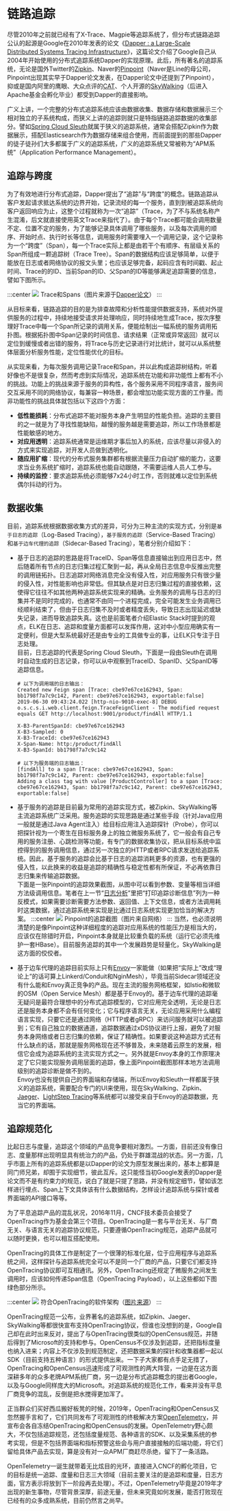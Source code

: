 # 链路追踪

尽管2010年之前就已经有了X-Trace、Magpie等追踪系统了，但分布式链路追踪公认的起源是Google在2010年发表的论文《[Dapper : a Large-Scale Distributed Systems Tracing Infrastructure](https://static.googleusercontent.com/media/research.google.com/zh-CN//archive/papers/dapper-2010-1.pdf)》，这篇论文介绍了Google自己从2004年开始使用的分布式追踪系统Dapper的实现原理。此后，所有著名的追踪系统，无论是国外Twitter的[Zipkin](https://github.com/openzipkin/zipkin)、Naver的[Pinpoint](https://github.com/naver/pinpoint)（Naver是Line的母公司，Pinpoint出现其实早于Dapper论文发表，在Dapper论文中还提到了Pinpoint），抑或是国内阿里的鹰眼、大众点评的[CAT](https://github.com/dianping/cat)、个人开源的[SkyWalking](https://github.com/apache/skywalking)（后进入Apache基金会孵化毕业）都受到Dapper的直接影响。

广义上讲，一个完整的分布式追踪系统应该由数据收集、数据存储和数据展示三个相对独立的子系统构成，而狭义上讲的追踪则就只是特指链路追踪数据的收集部分。譬如[Spring Cloud Sleuth](https://spring.io/projects/spring-cloud-sleuth)就属于狭义的追踪系统，通常会搭配Zipkin作为数据展示，搭配Elasticsearch作为数据存储来组合使用，而前面提到的那些Dapper的徒子徒孙们大多都属于广义的追踪系统，广义的追踪系统又常被称为“APM系统”（Application Performance Management）。

## 追踪与跨度

为了有效地进行分布式追踪，Dapper提出了“追踪”与“跨度”的概念。链路追踪从客户发起请求抵达系统的边界开始，记录流经的每一个服务，直到到被追踪系统向客户返回响应为止，这整个过程就称为一次“追踪”（Trace，为了不与系统名称产生混淆，后文就直接使用英文Trace来指代了）。由于每个Trace都可能会调用数量不定、位置不定的服务，为了能够记录具体调用了哪些服务，以及每次调用的顺序、开始时点、执行时长等信息，调用服务时需要埋入一个调用记录，这个记录称为一个“跨度”（Span），每一个Trace实际上都是由若干个有顺序、有层级关系的Span所组成一颗追踪树（Trace Tree）。Span的数据结构应该足够简单，以便于能放在日志或者网络协议的报文头里；也应该足够完备，起码应含有时间戳、起止时间、Trace的的ID、当前Span的ID、父Span的ID等能够满足追踪需要的信息，譬如下图所示。

:::center
![](./images/spans.png)
Trace和Spans（图片来源于[Dapper论文](https://static.googleusercontent.com/media/research.google.com/zh-CN//archive/papers/dapper-2010-1.pdf)）
:::

从目标来看，链路追踪的目的是为排查故障和分析性能提供数据支持，系统对外提供服务的过程中，持续地接受请求并处理响应，同时持续地生成Trace，按次序整理好Trace中每一个Span所记录的调用关系，便能绘制出一幅系统的服务调用拓扑图。根据拓扑图中Span记录的时间信息、请求结果（正常或异常返回）就可以定位到缓慢或者出错的服务，将Trace与历史记录进行对比统计，就可以从系统整体层面分析服务性能，定位性能优化的目标。

从实现来看，为每次服务调用记录Trace和Span，并以此构成追踪树结构，听着好像也不是很复杂，然而考虑到实际情况，追踪系统在功能和非功能性上都有不小的挑战。功能上的挑战来源于服务的异构性，各个服务采用不同程序语言，服务间交互采用不同的网络协议，每兼容一种场景，都会增加功能实现方面的工作量。而非功能性的挑战具体就包括以下这四个方面：

- **低性能损耗**：分布式追踪不能对服务本身产生明显的性能负担。追踪的主要目的之一就是为了寻找性能缺陷，越慢的服务越是需要追踪，所以工作场景都是性能敏感的地方。
- **对应用透明**：追踪系统通常是运维期才事后加入的系统，应该尽量以非侵入的方式来实现追踪，对开发人员做到透明化。
- **随应用扩缩**：现代的分布式服务集群都有根据流量压力自动扩缩的能力，这要求当业务系统扩缩时，追踪系统也能自动跟随，不需要运维人员人工参与。
- **持续的监控**：要求追踪系统必须能够7x24小时工作，否则就难以定位到系统偶尔抖动的行为。

## 数据收集

目前，追踪系统根据数据收集方式的差异，可分为三种主流的实现方式，分别是`基于日志的追踪`（Log-Based Tracing），`基于服务的追踪`（Service-Based Tracing）和`基于边车代理的追踪`（Sidecar-Based Tracing），笔者分别介绍如下：

- 基于日志的追踪的思路是将TraceID、Span等信息直接输出到应用日志中，然后随着所有节点的日志归集过程汇聚到一起，再从全局日志信息中反推出完整的调用链拓扑。日志追踪对网络消息完全没有侵入性，对应用服务只有很少量的侵入性，对性能影响也非常低。但其缺点是对日志归集过程的直接依赖，这使得它往往不如其他两种追踪系统实现来的精确。业务服务的调用与日志的归集并不是同时完成的，也通常不由同一个进程完成，完全可能发生业务调用已经顺利结束了，但由于日志归集不及时或者精度丢失，导致日志出现延迟或缺失记录，进而导致追踪失真。这也是前面笔者介绍Elastic Stack时提到的观点，ELK在日志、追踪和度量方面都可以发挥作用，这对中小型应用确实有一定便利，但是大型系统最好还是由专业的工具做专业的事，让ELK只专注于日志处理。<br/>目前，日志追踪的代表是Spring Cloud Sleuth，下面是一段由Sleuth在调用时自动生成的日志记录，你可以从中观察到TraceID、SpanID、父SpanID等追踪信息。

  ```
  # 以下为调用端的日志输出：
  Created new Feign span [Trace: cbe97e67ce162943, Span: bb1798f7a7c9c142, Parent: cbe97e67ce162943, exportable:false]
  2019-06-30 09:43:24.022 [http-nio-9010-exec-8] DEBUG o.s.c.s.i.web.client.feign.TraceFeignClient - The modified request equals GET http://localhost:9001/product/findAll HTTP/1.1
  
  X-B3-ParentSpanId: cbe97e67ce162943
  X-B3-Sampled: 0
  X-B3-TraceId: cbe97e67ce162943
  X-Span-Name: http:/product/findAll
  X-B3-SpanId: bb1798f7a7c9c142
  
  # 以下为服务端的日志输出：
  [findAll] to a span [Trace: cbe97e67ce162943, Span: bb1798f7a7c9c142, Parent: cbe97e67ce162943, exportable:false]
  Adding a class tag with value [ProductController] to a span [Trace: cbe97e67ce162943, Span: bb1798f7a7c9c142, Parent: cbe97e67ce162943, exportable:false]
  ```

- 基于服务的追踪是目前最为常用的追踪实现方式，被Zipkin、SkyWalking等主流追踪系统广泛采用。服务追踪的实现思路是通过某些手段（针对Java应用一般就是通过Java Agent注入）给目标应用注入追踪探针（Probe），你可以把探针视为一个寄生在目标服务身上的独立微服务系统了，它一般会有自己专用的服务注册、心跳检测等功能，有专门的数据收集协议，把从目标系统中监控得到的服务调用信息，通过另一次独立的HTTP或者RPC请求发送给追踪系统。因此，基于服务的追踪会比基于日志的追踪消耗更多的资源，也有更强的侵入性，以此换来的收益是追踪的精确性与稳定性都有所保证，不必再依靠日志归集来传输追踪数据。<br/>下面是一张Pinpoint的追踪效果截图，从图中可以看到参数、变量等相当详细方法级调用信息。笔者在上一节“[日志分析](/distribution/observability/logging.html)”里把“打印追踪诊断信息”列为一种反模式，如果需要诊断需要方法参数、返回值、上下文信息，或者方法调用耗时这类数据，通过追踪系统来实现是比通过日志系统实现更加恰当的解决方案。
  :::center
  ![](./images/pinpoint.png)
  Pinpoint的追踪截图（图片来自网络）
  :::
  当然，也必须说明清楚的是像Pinpoint这种详细程度的追踪对应用系统的性能压力是相当大的，应该仅在除错时开启，Pinpoint本身就是比较重负载的系统（运行它必须先维护一套HBase）。目前服务追踪的其中一个发展趋势是轻量化，SkyWalking是这方面的佼佼者。

- 基于边车代理的追踪目前实际上只有[Envoy](https://www.envoyproxy.io/)一家能做（如果把“实际上”改成“理论上”的话可算上Linkerd/Conduit和NginMesh），毕竟当前Sidecar领域还没有什么能和Envoy真正竞争的产品。现在主流的服务网格框架，如Istio和微软的OSM（Open Service Mesh）都是基于Envoy的。基于边车代理的追踪毫无疑问是最符合理想中的分布式追踪模型的，它对应用完全透明，无论是日志还是服务本身都不会有任何变化；它与程序语言无关，无论应用采用什么编程语言实现，只要它还是通过网络（HTTP或者gRPC）来访问服务就可以被追踪到；它有自己独立的数据通道，追踪数据通过xDS协议进行上报，避免了对服务本身网络或者日志归集的依赖，保证了精确性。如果要说这种追踪方式还有什么缺点的话，那就是服务网格现在还不够普及，未来随着云原生的发展，相信它会成为追踪系统的主流实现方式之一。另外就是Envoy本身的工作原理决定了它只能实现服务调用层面的追踪，像上面Pinpoint截图那样本地方法调用级别的追踪诊断是做不到的。<br/>Envoy也没有提供自己的界面端和存储端，所以Envoy和Sleuth一样都属于狭义的追踪系统，需要配合专门的UI来使用，现在SkyWalking、Zipkin、[Jaeger](https://www.jaegertracing.io/)、[LightStep Tracing](https://lightstep.com/products/)等系统都可以接受来自于Envoy的追踪数据，充当它的界面端。

## 追踪规范化

比起日志与度量，追踪这个领域的产品竞争要相对激烈。一方面，目前还没有像日志、度量那样出现明显具有统治力的产品，仍处于群雄混战的状态。另一方面，几乎市面上所有的追踪系统都是以Dapper的论文为原型发展出来的，基本上都算是同门师兄弟，却囿于实现细节，彼此互斥。这只能怪当初Google发表的Dapper是论文而不是有约束力的规范，说白了就是只提了思路，并没有规定细节，譬如该怎样进行埋点、Span上下文具体该有什么数据结构，怎样设计追踪系统与探针或者界面端的API接口等等。

为了平息追踪产品的混乱状况，2016年11月，CNCF技术委员会接受了OpenTracing作为基金会第三个项目。OpenTracing是一套与平台无关、与厂商无关、与语言无关的追踪协议规范，只要遵循OpenTracing规范，追踪产品就可以随时更换，也可以相互搭配使用。

OpenTracing的具体工作是制定了一个很薄的标准化层，位于应用程序与追踪系统之间，这样探针与追踪系统完全可以不是同一个厂商的产品，只要它们都支持OpenTracing协议即可互相通讯。另外，OpenTracing还规定了微服务之间发生调用时，应该如何传递Span信息（OpenTracing Payload），以上这些都如下图绿色部分所示。

:::center
![](./images/opentracing.png)
符合OpenTracing的软件架构（[图片来源](https://medium.com/opentracing/towards-turnkey-distributed-tracing-5f4297d1736)）
:::

OpenTracing规范一公布，业界著名的追踪系统，如Zipkin、Jaeger、SkyWalking等都很快宣布支持OpenTracing协议，但谁也没想到的是，Google自己却在此时出来反对，提出了与OpenTracing很类似的OpenCensus规范，并随后得到了Microsoft的支持和参与。OpenCensus不仅涉及到追踪，还把指标度量也纳入进来；内容上不仅涉及到规范制定，还把数据采集的探针和收集器都一起以SDK（目前支持五种语言）的形式提供出来。一下子大家都有点手足无措了，OpenTracing和OpenCensus迅速形成了可观测性的两大阵营，一边是在这方面深耕多年的众多老牌APM系统厂商，另一边是分布式追踪概念的提出者Google，以及与Google同样庞大的Microsoft。对追踪系统的规范化工作，看来并没有平息厂商竞争的混乱，反倒是把水搅得更加浑了。

正当群众们买好西瓜搬好板凳的时候，2019年，OpenTracing和OpenCensus又忽然握手言和了，它们共同发布了可观测性的终极解决方案[OpenTelemetry](https://opentelemetry.io/)，并宣布会各自冻结OpenTracing和OpenCensus的发展。OpenTelemetry野心颇大，不仅包括追踪规范，还包括度量规范、各种语言的SDK、以及采集系统的参考实现，但是不包括界面端和指标预警这些会与用户直接接触的后端功能，将它们留给具体产品去实现，算是没有对一众APM厂商赶尽杀绝，留下了一条活路。

OpenTelemetry一诞生就带着无比炫目的光环，直接进入CNCF的孵化项目，它的目标是统一追踪、度量和日志三大领域（目前主要关注的是追踪和度量，日志方面，官方表示将放到下一阶段再去处理）。不过，OpenTelemetry毕竟是2019年才出现的新生事物，尽管背景深厚，前途无量，但未来究竟如何发展，能否打败现在已经有的众多成熟系统，目前仍然言之尚早。